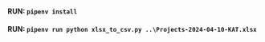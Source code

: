 #### RUN: `pipenv install`
#### RUN: `pipenv run python xlsx_to_csv.py ..\Projects-2024-04-10-KAT.xlsx`